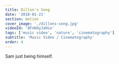 ```yaml
---
title: Dillon's Song
date: '2018-01-21'
section: motion
cover_image: './dillons-song.jpg'
videoId: '8FnKOyJaHio'
tags: ['music video', 'nature', 'cinematography']
subtitle: 'Music Video / Cinematography'
order: 4
---
```


Sam just being himself.
